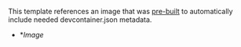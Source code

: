 This template references an image that was [pre-built](https://containers.dev/implementors/reference/#prebuilding) to automatically include needed devcontainer.json metadata.

* **Image*